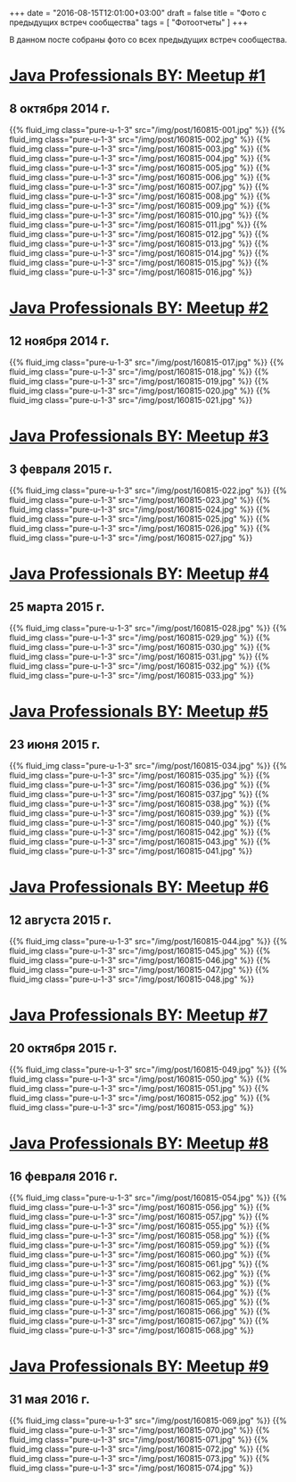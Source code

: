 +++
date = "2016-08-15T12:01:00+03:00"
draft = false
title = "Фото с предыдущих встреч сообщества"
tags = [
	"Фотоотчеты"
]
+++

В данном посте собраны фото со всех предыдущих встреч сообщества.

<!--more-->

[Java Professionals BY: Meetup #1](https://www.facebook.com/events/1509539712618583)
======

8 октября 2014 г.
------

<div class="post_photos">

{{% fluid_img class="pure-u-1-3" src="/img/post/160815-001.jpg" %}}
{{% fluid_img class="pure-u-1-3" src="/img/post/160815-002.jpg" %}}
{{% fluid_img class="pure-u-1-3" src="/img/post/160815-003.jpg" %}}
{{% fluid_img class="pure-u-1-3" src="/img/post/160815-004.jpg" %}}
{{% fluid_img class="pure-u-1-3" src="/img/post/160815-005.jpg" %}}
{{% fluid_img class="pure-u-1-3" src="/img/post/160815-006.jpg" %}}
{{% fluid_img class="pure-u-1-3" src="/img/post/160815-007.jpg" %}}
{{% fluid_img class="pure-u-1-3" src="/img/post/160815-008.jpg" %}}
{{% fluid_img class="pure-u-1-3" src="/img/post/160815-009.jpg" %}}
{{% fluid_img class="pure-u-1-3" src="/img/post/160815-010.jpg" %}}
{{% fluid_img class="pure-u-1-3" src="/img/post/160815-011.jpg" %}}
{{% fluid_img class="pure-u-1-3" src="/img/post/160815-012.jpg" %}}
{{% fluid_img class="pure-u-1-3" src="/img/post/160815-013.jpg" %}}
{{% fluid_img class="pure-u-1-3" src="/img/post/160815-014.jpg" %}}
{{% fluid_img class="pure-u-1-3" src="/img/post/160815-015.jpg" %}}
{{% fluid_img class="pure-u-1-3" src="/img/post/160815-016.jpg" %}}

</div>

[Java Professionals BY: Meetup #2](https://www.facebook.com/events/892764940748167)
======

12 ноября 2014 г.
------

<div class="post_photos">

{{% fluid_img class="pure-u-1-3" src="/img/post/160815-017.jpg" %}}
{{% fluid_img class="pure-u-1-3" src="/img/post/160815-018.jpg" %}}
{{% fluid_img class="pure-u-1-3" src="/img/post/160815-019.jpg" %}}
{{% fluid_img class="pure-u-1-3" src="/img/post/160815-020.jpg" %}}
{{% fluid_img class="pure-u-1-3" src="/img/post/160815-021.jpg" %}}

</div>

[Java Professionals BY: Meetup #3](https://www.facebook.com/events/1595884820634841)
======

3 февраля 2015 г.
------

<div class="post_photos">

{{% fluid_img class="pure-u-1-3" src="/img/post/160815-022.jpg" %}}
{{% fluid_img class="pure-u-1-3" src="/img/post/160815-023.jpg" %}}
{{% fluid_img class="pure-u-1-3" src="/img/post/160815-024.jpg" %}}
{{% fluid_img class="pure-u-1-3" src="/img/post/160815-025.jpg" %}}
{{% fluid_img class="pure-u-1-3" src="/img/post/160815-026.jpg" %}}
{{% fluid_img class="pure-u-1-3" src="/img/post/160815-027.jpg" %}}

</div>

[Java Professionals BY: Meetup #4](https://www.facebook.com/events/788805571203192)
======

25 марта 2015 г.
------

<div class="post_photos">

{{% fluid_img class="pure-u-1-3" src="/img/post/160815-028.jpg" %}}
{{% fluid_img class="pure-u-1-3" src="/img/post/160815-029.jpg" %}}
{{% fluid_img class="pure-u-1-3" src="/img/post/160815-030.jpg" %}}
{{% fluid_img class="pure-u-1-3" src="/img/post/160815-031.jpg" %}}
{{% fluid_img class="pure-u-1-3" src="/img/post/160815-032.jpg" %}}
{{% fluid_img class="pure-u-1-3" src="/img/post/160815-033.jpg" %}}

</div>

[Java Professionals BY: Meetup #5](https://www.facebook.com/events/1650848985133132)
======

23 июня 2015 г.
------

<div class="post_photos">

{{% fluid_img class="pure-u-1-3" src="/img/post/160815-034.jpg" %}}
{{% fluid_img class="pure-u-1-3" src="/img/post/160815-035.jpg" %}}
{{% fluid_img class="pure-u-1-3" src="/img/post/160815-036.jpg" %}}
{{% fluid_img class="pure-u-1-3" src="/img/post/160815-037.jpg" %}}
{{% fluid_img class="pure-u-1-3" src="/img/post/160815-038.jpg" %}}
{{% fluid_img class="pure-u-1-3" src="/img/post/160815-039.jpg" %}}
{{% fluid_img class="pure-u-1-3" src="/img/post/160815-040.jpg" %}}
{{% fluid_img class="pure-u-1-3" src="/img/post/160815-042.jpg" %}}
{{% fluid_img class="pure-u-1-3" src="/img/post/160815-043.jpg" %}}
{{% fluid_img class="pure-u-1-3" src="/img/post/160815-041.jpg" %}}

</div>

[Java Professionals BY: Meetup #6](https://www.facebook.com/events/1472923586336205)
======

12 августа 2015 г.
------

<div class="post_photos">

{{% fluid_img class="pure-u-1-3" src="/img/post/160815-044.jpg" %}}
{{% fluid_img class="pure-u-1-3" src="/img/post/160815-045.jpg" %}}
{{% fluid_img class="pure-u-1-3" src="/img/post/160815-046.jpg" %}}
{{% fluid_img class="pure-u-1-3" src="/img/post/160815-047.jpg" %}}
{{% fluid_img class="pure-u-1-3" src="/img/post/160815-048.jpg" %}}

</div>

[Java Professionals BY: Meetup #7](https://www.facebook.com/events/1502851573364899)
======

20 октября 2015 г.
------

<div class="post_photos">

{{% fluid_img class="pure-u-1-3" src="/img/post/160815-049.jpg" %}}
{{% fluid_img class="pure-u-1-3" src="/img/post/160815-050.jpg" %}}
{{% fluid_img class="pure-u-1-3" src="/img/post/160815-051.jpg" %}}
{{% fluid_img class="pure-u-1-3" src="/img/post/160815-052.jpg" %}}
{{% fluid_img class="pure-u-1-3" src="/img/post/160815-053.jpg" %}}

</div>

[Java Professionals BY: Meetup #8](https://www.facebook.com/events/1682509135338180)
======

16 февраля 2016 г.
------

<div class="post_photos">

{{% fluid_img class="pure-u-1-3" src="/img/post/160815-054.jpg" %}}
{{% fluid_img class="pure-u-1-3" src="/img/post/160815-056.jpg" %}}
{{% fluid_img class="pure-u-1-3" src="/img/post/160815-057.jpg" %}}
{{% fluid_img class="pure-u-1-3" src="/img/post/160815-055.jpg" %}}
{{% fluid_img class="pure-u-1-3" src="/img/post/160815-058.jpg" %}}
{{% fluid_img class="pure-u-1-3" src="/img/post/160815-059.jpg" %}}
{{% fluid_img class="pure-u-1-3" src="/img/post/160815-060.jpg" %}}
{{% fluid_img class="pure-u-1-3" src="/img/post/160815-061.jpg" %}}
{{% fluid_img class="pure-u-1-3" src="/img/post/160815-062.jpg" %}}
{{% fluid_img class="pure-u-1-3" src="/img/post/160815-063.jpg" %}}
{{% fluid_img class="pure-u-1-3" src="/img/post/160815-064.jpg" %}}
{{% fluid_img class="pure-u-1-3" src="/img/post/160815-065.jpg" %}}
{{% fluid_img class="pure-u-1-3" src="/img/post/160815-066.jpg" %}}
{{% fluid_img class="pure-u-1-3" src="/img/post/160815-067.jpg" %}}
{{% fluid_img class="pure-u-1-3" src="/img/post/160815-068.jpg" %}}

</div>

[Java Professionals BY: Meetup #9](https://www.facebook.com/events/940032022762180)
======

31 мая 2016 г.
------

<div class="post_photos">

{{% fluid_img class="pure-u-1-3" src="/img/post/160815-069.jpg" %}}
{{% fluid_img class="pure-u-1-3" src="/img/post/160815-070.jpg" %}}
{{% fluid_img class="pure-u-1-3" src="/img/post/160815-071.jpg" %}}
{{% fluid_img class="pure-u-1-3" src="/img/post/160815-072.jpg" %}}
{{% fluid_img class="pure-u-1-3" src="/img/post/160815-073.jpg" %}}
{{% fluid_img class="pure-u-1-3" src="/img/post/160815-074.jpg" %}}

</div>
